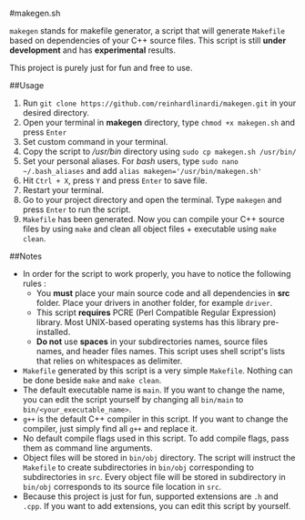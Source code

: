 #makegen.sh

`makegen` stands for makefile generator, a script that will generate `Makefile` based on dependencies of your C++ source files. This script is still **under development** and has **experimental** results.

This project is purely just for fun and free to use.

##Usage

1. Run `git clone https://github.com/reinhardlinardi/makegen.git` in your desired directory.
2. Open your terminal in **makegen** directory, type `chmod +x makegen.sh` and press `Enter`
3. Set custom command in your terminal.
  1. Copy the script to _/usr/bin_ directory using `sudo cp makegen.sh /usr/bin/`
  2. Set your personal aliases. For _bash_ users, type `sudo nano ~/.bash_aliases` and add `alias makegen='/usr/bin/makegen.sh'`
  3. Hit `Ctrl + X`, press `Y` and press `Enter` to save file.
  4. Restart your terminal.
4. Go to your project directory and open the terminal. Type `makegen` and press `Enter` to run the script.
5. `Makefile` has been generated. Now you can compile your C++ source files by using `make` and clean all object files + executable using `make clean`.

##Notes

* In order for the script to work properly, you have to notice the following rules :
  * You **must** place your main source code and all dependencies in **src** folder. Place your drivers in another folder, for example `driver`.
  * This script **requires** PCRE (Perl Compatible Regular Expression) library. Most UNIX-based operating systems has this library pre-installed.
  * **Do not** use **spaces** in your subdirectories names, source files names, and header files names. This script uses shell script's lists that relies on whitespaces as delimiter.
* `Makefile` generated by this script is a very simple `Makefile`. Nothing can be done beside `make` and `make clean`.
* The default executable name is `main`. If you want to change the name, you can edit the script yourself by changing all `bin/main` to `bin/<your_executable_name>`.
* `g++` is the default C++ compiler in this script. If you want to change the compiler, just simply find all `g++` and replace it.
* No default compile flags used in this script. To add compile flags, pass them as command line arguments.
* Object files will be stored in `bin/obj` directory. The script will instruct the `Makefile` to create subdirectories in `bin/obj` corresponding to subdirectories in `src`. Every object file will be stored in subdirectory in `bin/obj` corresponds to its source file location in `src`.
* Because this project is just for fun, supported extensions are `.h` and `.cpp`. If you want to add extensions, you can edit this script by yourself.
